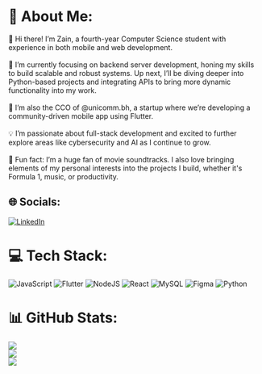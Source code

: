 # 💫 About Me:
👋 Hi there! I’m Zain, a fourth-year Computer Science student with experience in both mobile and web development.<br><br>🚀 I’m currently focusing on backend server development, honing my skills to build scalable and robust systems. Up next, I’ll be diving deeper into Python-based projects and integrating APIs to bring more dynamic functionality into my work.<br><br>📱 I’m also the CCO of @unicomm.bh, a startup where we’re developing a community-driven mobile app using Flutter.<br><br>💡 I’m passionate about full-stack development and excited to further explore areas like cybersecurity and AI as I continue to grow.<br><br>🎵 Fun fact: I’m a huge fan of movie soundtracks. I also love bringing elements of my personal interests into the projects I build, whether it's Formula 1, music, or productivity.


## 🌐 Socials:
[![LinkedIn](https://img.shields.io/badge/LinkedIn-%230077B5.svg?logo=linkedin&logoColor=white)](https://linkedin.com/in/zain-alhashemi) 

# 💻 Tech Stack:
![JavaScript](https://img.shields.io/badge/javascript-%23323330.svg?style=flat&logo=javascript&logoColor=%23F7DF1E) ![Flutter](https://img.shields.io/badge/Flutter-%2302569B.svg?style=flat&logo=Flutter&logoColor=white) ![NodeJS](https://img.shields.io/badge/node.js-6DA55F?style=flat&logo=node.js&logoColor=white) ![React](https://img.shields.io/badge/react-%2320232a.svg?style=flat&logo=react&logoColor=%2361DAFB) ![MySQL](https://img.shields.io/badge/mysql-4479A1.svg?style=flat&logo=mysql&logoColor=white) ![Figma](https://img.shields.io/badge/figma-%23F24E1E.svg?style=flat&logo=figma&logoColor=white) ![Python](https://img.shields.io/badge/python-3670A0?style=flat&logo=python&logoColor=ffdd54)
# 📊 GitHub Stats:
![](https://github-readme-stats.vercel.app/api?username=zalhashemi&theme=transparent&hide_border=true&include_all_commits=false&count_private=false)<br/>
![](https://nirzak-streak-stats.vercel.app/?user=zalhashemi&theme=transparent&hide_border=true)<br/>
![](https://github-readme-stats.vercel.app/api/top-langs/?username=zalhashemi&theme=transparent&hide_border=true&include_all_commits=false&count_private=false&layout=compact)

<!-- Proudly created with GPRM ( https://gprm.itsvg.in ) -->
